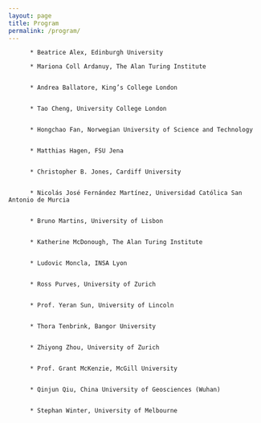 ```yaml
---
layout: page
title: Program
permalink: /program/
---
```

          * Beatrice Alex, Edinburgh University

          * Mariona Coll Ardanuy, The Alan Turing Institute


          * Andrea Ballatore, King’s College London


          * Tao Cheng, University College London


          * Hongchao Fan, Norwegian University of Science and Technology


          * Matthias Hagen, FSU Jena


          * Christopher B. Jones, Cardiff University


          * Nicolás José Fernández Martínez, Universidad Católica San Antonio de Murcia


          * Bruno Martins, University of Lisbon


          * Katherine McDonough, The Alan Turing Institute


          * Ludovic Moncla, INSA Lyon


          * Ross Purves, University of Zurich


          * Prof. Yeran Sun, University of Lincoln


          * Thora Tenbrink, Bangor University


          * Zhiyong Zhou, University of Zurich


          * Prof. Grant McKenzie, McGill University


          * Qinjun Qiu, China University of Geosciences (Wuhan)


          * Stephan Winter, University of Melbourne
